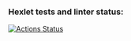 ### Hexlet tests and linter status:
[![Actions Status](https://github.com/B0NNERR/js-playwright-project-90/actions/workflows/hexlet-check.yml/badge.svg)](https://github.com/B0NNERR/js-playwright-project-90/actions)
